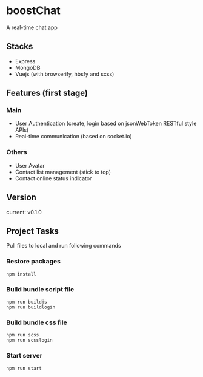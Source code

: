# boostChat
A real-time chat app

## Stacks
* Express
* MongoDB
* Vuejs (with browserify, hbsfy and scss)

## Features (first stage)
### Main
* User Authentication (create, login based on jsonWebToken RESTful style APIs)
* Real-time communication (based on socket.io)
### Others
* User Avatar
* Contact list management (stick to top)
* Contact online status indicator

## Version
current: v0.1.0

## Project Tasks
Pull files to local and run following commands
### Restore packages
    npm install
### Build bundle script file
    npm run buildjs
    npm run buildlogin
### Build bundle css file
    npm run scss
    npm run scsslogin
### Start server
    npm run start

